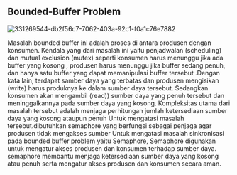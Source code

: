 ## Bounded-Buffer Problem

![331269544-db2f56c7-7062-403a-92c1-f0a1c76e7882](https://github.com/FahrudinTamimi/SysOP24-3123521002/assets/160558690/45c488a1-641a-4455-8cf3-85da8a08c38d)

Masalah bounded buffer ini adalah proses di antara produsen dengan konsumen. Kendala yang dari masalah ini yaitu penjadwalan (scheduling) dan mutual exclusion (mutex) seperti konsumen harus menunggu jika ada buffer yang kosong , produsen harus menunggu jika buffer sedang penuh, dan hanya satu buffer yang dapat memanipulasi buffer tersebut .Dengan kata lain, terdapat samber daya yang terbatas dan produsen mengisikan (write) harus produknya ke dalam sumber daya tersebut.
Sedangkan konsumen akan mengambil (read)) sumber daya yang penuh tersebut dan meninggalkannya pada sumber daya yang kosong. Kompleksitas utama dari masalah tersebut adalah menjaga perhitungan jumlah ketersediaan sumber daya yang kosong ataupun penuh
Untuk mengatasi masalah tersebut.dibutuhkan semaphore yang berfungsi sebagai penjaga agar produsen tidak mengakses sumber Untuk mengatasi masalah sinkronisasi pada bounded buffer problem yaitu Semaphore, Semaphore digunakan untuk mengatur akses produsen dan konsumen terhadap sumber daya. semaphore membantu menjaga ketersediaan sumber daya yang kosong atau penuh serta mengatur akses produsen dan konsumen secara aman.
